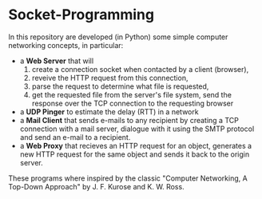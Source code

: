 # Socket-Programming

In this repository are developed (in Python) some simple computer networking concepts, in particular:
- a **Web Server** that will 
  1. create a connection socket when contacted by a client (browser), 
  2. reveive the HTTP request from this connection,
  3. parse the request to determine what file is requested,
  4. get the requested file from the server's file system, 
  send the response over the TCP connection to the requesting browser
- a **UDP Pinger** to estimate the delay (RTT) in a network
- a **Mail Client** that sends e-mails to any recipient by creating a TCP connection with a mail server, dialogue with it using the SMTP protocol and send an e-mail to a recipient.
- a **Web Proxy** that recieves an HTTP request for an object, generates a new HTTP request for the same object and sends it back to the origin server.

These programs where inspired by the classic "Computer Networking, A Top-Down Approach" by J. F. Kurose and K. W. Ross.
